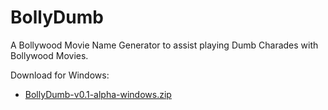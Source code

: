 # BollyDumb
A Bollywood Movie Name Generator to assist playing Dumb Charades with Bollywood Movies.


Download for Windows:
- [BollyDumb-v0.1-alpha-windows.zip](https://github.com/ravigupta-art/BollyDumb/raw/master/BollyDumb-v0.1-alpha-win32.zip)
